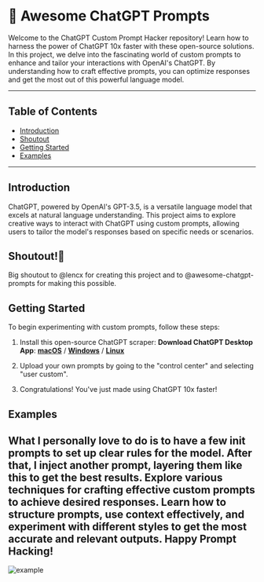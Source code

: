 <p align="center"><h1>🧠 Awesome ChatGPT Prompts</h1></p>

Welcome to the ChatGPT Custom Prompt Hacker repository!
Learn how to harness the power of ChatGPT 10x faster with these open-source solutions.
In this project, we delve into the fascinating world of custom prompts to enhance and tailor your interactions with OpenAI's ChatGPT.
By understanding how to craft effective prompts, you can optimize responses and get the most out of this powerful language model.

---
## Table of Contents
- [Introduction](#introduction)
- [Shoutout](#shoutout)
- [Getting Started](#getting-started)
- [Examples](#examples)
---

## Introduction

ChatGPT, powered by OpenAI's GPT-3.5, is a versatile language model that excels at natural language understanding. This project aims to explore creative ways to interact with ChatGPT using custom prompts, allowing users to tailor the model's responses based on specific needs or scenarios.

## Shoutout!🥳
Big shoutout to @lencx for creating this project and to @awesome-chatgpt-prompts for making this possible.

## Getting Started

To begin experimenting with custom prompts, follow these steps:

1. Install this open-source ChatGPT scraper:
**Download ChatGPT Desktop App**: **[macOS](https://github.com/lencx/ChatGPT/releases/download/v0.10.1/ChatGPT_0.10.1_x64.dmg)** / **[Windows](https://github.com/lencx/ChatGPT/releases/download/v0.10.1/ChatGPT_0.10.1_x64_en-US.msi)** / **[Linux](https://github.com/lencx/ChatGPT/releases/download/v0.10.1/chat-gpt_0.10.1_amd64.deb)**

2. Upload your own prompts by going to the "control center" and selecting "user custom".

3. Congratulations! You've just made using ChatGPT 10x faster!

## Examples

What I personally love to do is to have a few init prompts to set up clear rules for the model. After that, I inject another prompt, layering them like this to get the best results.
Explore various techniques for crafting effective custom prompts to achieve desired responses. Learn how to structure prompts, use context effectively, and experiment with different styles to get the most accurate and relevant outputs.
Happy Prompt Hacking!
---
<img src="https://github.com/cj4ck/GPT-Hacking/blob/main/hack-gpt.gif" alt="example">
